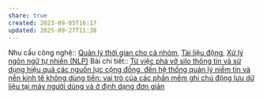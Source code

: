 ```yaml
---
share: true
created: 2023-09-05T16:17
updated: 2025-09-27T11:38
---
```

Nhu cầu công nghệ:: [Quản lý thời gian cho cả nhóm](../../Nhu%20c%E1%BA%A7u%20c%C3%B4ng%20ngh%E1%BB%87/H%E1%BB%87%20th%E1%BB%91ng%20th%C3%B4ng%20tin/Qu%E1%BA%A3n%20l%C3%BD%20th%E1%BB%9Di%20gian%20cho%20c%E1%BA%A3%20nh%C3%B3m.md), [Tài liệu động](../../Nhu%20c%E1%BA%A7u%20c%C3%B4ng%20ngh%E1%BB%87/Vi%E1%BA%BFt%20v%C3%A0%20qu%E1%BA%A3n%20l%C3%BD%20n%E1%BB%99i%20dung,%20ghi%20ch%C3%BA,%20t%C3%A0i%20li%E1%BB%87u/T%C3%A0i%20li%E1%BB%87u%20%C4%91%E1%BB%99ng.md), [Xử lý ngôn ngữ tự nhiên (NLP)](../../L%C4%A9nh%20v%E1%BB%B1c/Khoa%20h%E1%BB%8Dc%20d%E1%BB%AF%20li%E1%BB%87u/Ph%C3%A2n%20t%C3%ADch%20xu%20h%C6%B0%E1%BB%9Bng,%20x%E1%BB%AD%20l%C3%BD%20ng%C3%B4n%20ng%E1%BB%AF%20t%E1%BB%B1%20nhi%C3%AAn/X%E1%BB%AD%20l%C3%BD%20ng%C3%B4n%20ng%E1%BB%AF%20t%E1%BB%B1%20nhi%C3%AAn%20(NLP).md)
Bài chi tiết:: [Từ việc phá vỡ silo thông tin và sử dụng hiệu quả các nguồn lực cộng đồng, đến hệ thống quản lý niềm tin và nền kinh tế không dùng tiền: vai trò của các phần mềm ghi chú động lưu dữ liệu tại máy người dùng và ở định dạng đơn giản](../../../%F0%9F%93%90%20D%E1%BB%B1%20%C3%A1n/M%C3%B4%20t%E1%BA%A3%20d%E1%BB%B1%20%C3%A1n.md)
